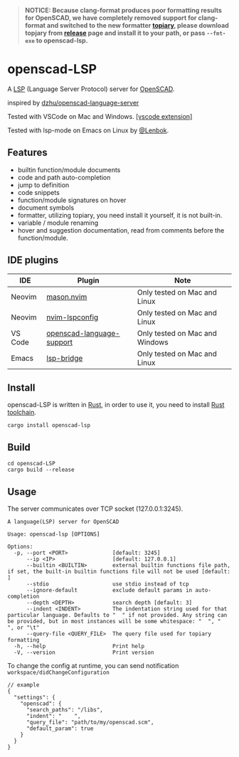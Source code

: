 > **NOTICE: Because clang-format produces poor formatting results for OpenSCAD, we have completely removed support for clang-format and switched to the new formatter [topiary](https://github.com/tweag/topiary), please download topjary from [release](https://github.com/Leathong/openscad-LSP/releases) page and install it to your path, or pass `--fmt-exe` to openscad-lsp.**

openscad-LSP
========================

A [LSP](https://microsoft.github.io/language-server-protocol/) (Language Server Protocol)
server for [OpenSCAD](https://openscad.org).

inspired by [dzhu/openscad-language-server](https://github.com/dzhu/openscad-language-server)

Tested with VSCode on Mac and Windows. [[vscode extension]](https://github.com/Leathong/openscad-support-vscode)

Tested with lsp-mode on Emacs on Linux by [@Lenbok](https://github.com/Lenbok).

Features
--------

-   builtin function/module documents
-   code and path auto-completion
-   jump to definition
-   code snippets
-   function/module signatures on hover
-   document symbols
-   formatter, utilizing topiary, you need install it yourself, it is not built-in.
-   variable / module renaming
-   hover and suggestion documentation, read from comments before the function/module.</br>


IDE plugins
--------

| IDE | Plugin | Note  |
| --- | ------ | ----- |
| Neovim  | [mason.nvim](https://github.com/williamboman/mason.nvim)    | Only tested on Mac and Linux     |
| Neovim  | [nvim-lspconfig](https://github.com/neovim/nvim-lspconfig)  | Only tested on Mac and Linux     |
| VS Code | [openscad-language-support](https://github.com/Leathong/openscad-support-vscode)  | Only tested on Mac and Windows   |
| Emacs   | [lsp-bridge](https://github.com/manateelazycat/lsp-bridge)  | Only tested on Mac and Linux   |


Install
------------

openscad-LSP is written in [Rust](https://rust-lang.org), in order to use it, you need to
install [Rust toolchain](https://www.rust-lang.org/learn/get-started).

``` {.sh}
cargo install openscad-lsp
```

Build
------------

``` {.sh}
cd openscad-LSP
cargo build --release
```

Usage
-----

The server communicates over TCP socket (127.0.0.1:3245).

```
A language(LSP) server for OpenSCAD

Usage: openscad-lsp [OPTIONS]

Options:
  -p, --port <PORT>              [default: 3245]
      --ip <IP>                  [default: 127.0.0.1]
      --builtin <BUILTIN>        external builtin functions file path, if set, the built-in builtin functions file will not be used [default: ]
      --stdio                    use stdio instead of tcp
      --ignore-default           exclude default params in auto-completion
      --depth <DEPTH>            search depth [default: 3]
      --indent <INDENT>          The indentation string used for that particular language. Defaults to "  " if not provided. Any string can be provided, but in most instances will be some whitespace: "  ", "    ", or "\t"
      --query-file <QUERY_FILE>  The query file used for topiary formatting
  -h, --help                     Print help
  -V, --version                  Print version
```

To change the config at runtime, you can send notification `workspace/didChangeConfiguration`

```jsonc
// example
{
  "settings": {
    "openscad": {
      "search_paths": "/libs",
      "indent": "    ",
      "query_file": "path/to/my/openscad.scm",
      "default_param": true
    }
  }
}
```
